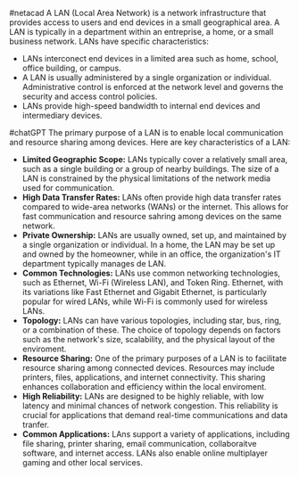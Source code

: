 #netacad
A LAN (Local Area Network) is a network infrastructure that provides access  to users and end devices in a small geographical area. A LAN is typically in a department within an entreprise, a home, or a small business network.
LANs have specific characteristics:
- LANs interconect end devices in a limited area such as home, school, office building, or campus.
- A LAN is usually administered by a single organization or individual. Administrative control is enforced at the network level and governs the security and access control policies.
- LANs provide high-speed bandwidth to internal end devices and intermediary devices.

#chatGPT
The primary purpose of a LAN is to enable local communication and resource sharing among devices. Here are key characteristics of a LAN:
- **Limited Geographic Scope:** LANs typically cover a relatively small area, such as a single building or a group of nearby buildings. The size of a LAN is constrained by the physical limitations of the network media used for communication.
- **High Data Transfer Rates:** LANs often provide high data transfer rates compared to wide-area networks (WANs) or the internet. This allows for fast communication and resource sahring among devices on the same network.
- **Private Ownership:** LANs are usually owned, set up, and maintained by a single organization or individual. In a home, the LAN may be set up and owned by the homeowner, while in an office, the organization's IT department typically manages de LAN.
- **Common Technologies:** LANs use common networking technologies, such as Ethernet, Wi-Fi (Wireless LAN), and Token Ring. Ethernet, with its variations like Fast Ethernet and Gigabit Ethernet, is particularly popular for wired LANs, while Wi-Fi is commonly used for wireless LANs.
- **Topology:** LANs can have various topologies, including star, bus, ring, or a combination of these. The choice of topology depends on factors such as the network's size, scalability, and the physical layout of the enviroment.
- **Resource Sharing:** One of the primary purposes of a LAN is to facilitate resource sharing among connected devices. Resources may include printers, files, applications, and internet connectivity. This sharing enhances collaboration and efficiency within the local enviroment.
- **High Reliability:** LANs are designed to be highly reliable, with low latency and minimal chances of network congestion. This reliability is crucial for applications that demand real-time communications and data tranfer.
- **Common Applications:** LAns support a variety of applications, including file sharing, printer sharing, email communication, collaboraitve software, and internet access. LANs also enable online multiplayer gaming and other local services.
